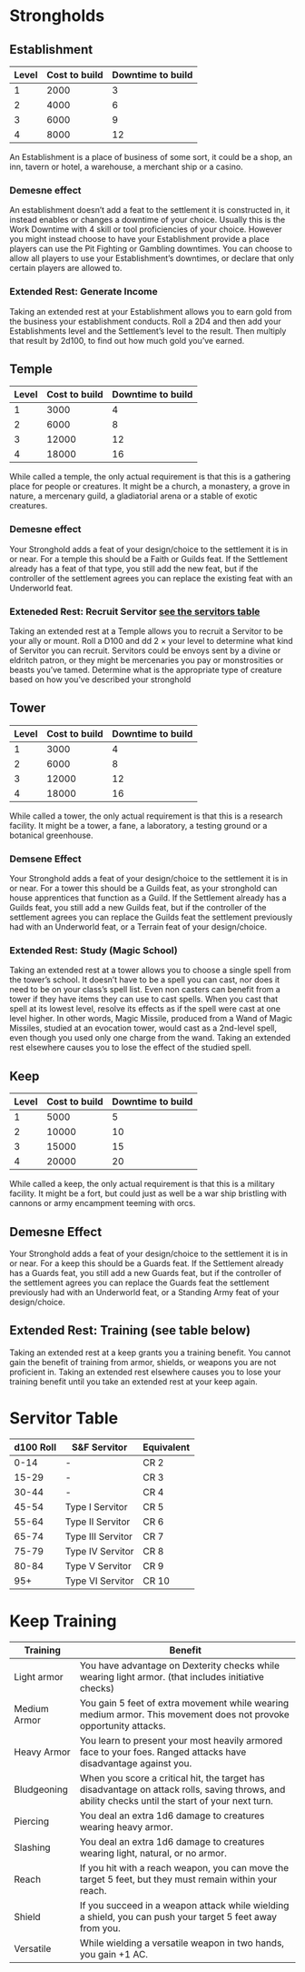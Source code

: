 # Strongholds
## Establishment
| Level | Cost to build | Downtime to build |
| ----- | ------------- | ----------------- |
| 1     | 2000          | 3                 |
| 2     | 4000          | 6                 |
| 3     | 6000          | 9                 |
| 4     | 8000          | 12                |

An Establishment is a place of business of some sort, it could be a shop, an inn, tavern or hotel, a warehouse, a merchant ship or a casino.

### Demesne effect
An establishment doesn’t add a feat to the settlement it is constructed in, it instead enables or changes a downtime of your choice. Usually this is the Work Downtime with 4 skill or tool proficiencies of your choice. However you might instead choose to have your Establishment provide a place players can use the Pit Fighting or Gambling downtimes.
You can choose to allow all players to use your Establishment’s downtimes, or declare that only certain players are allowed to. 
### Extended Rest: Generate Income
Taking an extended rest at your Establishment allows you to earn gold from the business your establishment conducts. Roll a 2D4 and then add your Establishments level and the Settlement’s level to the result. Then multiply that result by 2d100, to find out how much gold you’ve earned.
## Temple
| Level | Cost to build | Downtime to build |
| ----- | ------------- | ----------------- |
| 1     | 3000          | 4                 |
| 2     | 6000          | 8                 |
| 3     | 12000         | 12                |
| 4     | 18000         | 16                |

While called a temple, the only actual requirement is that this is a gathering place for people or creatures. It might be a church, a monastery, a grove in nature, a mercenary guild, a gladiatorial arena or a stable of exotic creatures.
### Demesne effect
Your Stronghold adds a feat of your design/choice to the settlement it is in or near. For a temple this should be a Faith or Guilds feat. If the Settlement already has a feat of that type, you still add the new feat, but if the controller of the settlement agrees you can replace the existing feat with an Underworld feat. 
### Exteneded Rest: Recruit Servitor [see the servitors table](servitors.md)
Taking an extended rest at a Temple allows you to recruit a Servitor to be your ally or mount.  Roll a D100 and dd 2 × your level to determine what kind of Servitor you can recruit. Servitors could be envoys sent by a divine or eldritch patron, or they might be mercenaries you pay or monstrosities or beasts you’ve tamed. Determine what is the appropriate type of creature based on how you’ve described your stronghold

## Tower
| Level | Cost to build | Downtime to build |
| ----- | ------------- | ----------------- |
| 1     | 3000          | 4                 |
| 2     | 6000          | 8                 |
| 3     | 12000         | 12                |
| 4     | 18000         | 16                |

While called a tower, the only actual requirement is that this is a research facility. It might be a tower, a fane, a laboratory, a testing ground or a botanical greenhouse.
### Demsene Effect
Your Stronghold adds a feat of your design/choice to the settlement it is in or near.  For a tower this should be a Guilds feat, as your stronghold can house apprentices that function as a Guild. If the Settlement already has a Guilds feat, you still add a new Guilds feat, but if the controller of the settlement agrees you can replace the Guilds feat the settlement previously had with an Underworld feat, or a Terrain feat of your design/choice.
### Extended Rest: Study (Magic School)
Taking an extended rest at a tower allows you to choose a single spell from the tower’s school. It doesn’t have to be a spell you can cast, nor does it need to be on your class’s spell list. Even non casters can benefit from a tower if they have items they can use to cast spells. When you cast that spell at its lowest level, resolve its effects as if the spell were cast at one level higher. In other words, Magic Missile, produced from a Wand of Magic Missiles, studied at an evocation tower, would cast as a 2nd-level spell, even though you used only one charge from the wand. Taking an extended rest elsewhere causes you to lose the effect of the studied spell. 

## Keep
| Level | Cost to build | Downtime to build |
| ----- | ------------- | ----------------- |
| 1     | 5000          | 5                 |
| 2     | 10000         | 10                |
| 3     | 15000         | 15                |
| 4     | 20000         | 20                |

While called a keep, the only actual requirement is that this is a military facility. It might be a fort, but could just as well be a war ship bristling with cannons or army encampment teeming with orcs.
## Demesne Effect
Your Stronghold adds a feat of your design/choice to the settlement it is in or near. 
For a keep this should be a Guards feat. If the Settlement already has a Guards feat, you still add a new Guards feat, but if the controller of the settlement agrees you can replace the Guards feat the settlement previously had with an Underworld feat, or a Standing Army feat of your design/choice.
## Extended Rest: Training (see table below)
Taking an extended rest at a keep grants you a training benefit. You cannot gain the benefit of training from armor, shields, or weapons you are not proficient in. Taking an extended rest elsewhere causes you to lose your training benefit until you take an extended rest at your keep again.

# Servitor Table
| d100 Roll | S&F Servitor      | Equivalent |
| --------- | ----------------- | ---------- |
| 0-14      | \-                | CR 2       |
| 15-29     | \-                | CR 3       |
| 30-44     | \-                | CR 4       |
| 45-54     | Type I Servitor   | CR 5       |
| 55-64     | Type II Servitor  | CR 6       |
| 65-74     | Type III Servitor | CR 7       |
| 75-79     | Type IV Servitor  | CR 8       |
| 80-84     | Type V Servitor   | CR 9       |
| 95+       | Type VI Servitor  | CR 10      |

# Keep Training
|Training      | Benefit                                                                                                                                          |
| ------------ | ------------------------------------------------------------------------------------------------------------------------------------------------ |
| Light armor  | You have advantage on Dexterity checks while wearing light armor. (that includes initiative checks)                                              |
| Medium Armor | You gain 5 feet of extra movement while wearing medium armor. This movement does not provoke opportunity attacks.                                |
| Heavy Armor  | You learn to present your most heavily armored face to your foes. Ranged attacks have disadvantage against you.                                  |
| Bludgeoning  | When you score a critical hit, the target has disadvantage on attack rolls, saving throws, and ability checks until the start of your next turn. |
| Piercing     | You deal an extra 1d6 damage to creatures wearing heavy armor.                                                                                   |
| Slashing     | You deal an extra 1d6 damage to creatures wearing light, natural, or no armor.                                                                   |
| Reach        | If you hit with a reach weapon, you can move the target 5 feet, but they must remain within your reach.                                          |
| Shield       | If you succeed in a weapon attack while wielding a shield, you can push your target 5 feet away from you.                                        |
| Versatile    | While wielding a versatile weapon in two hands, you gain +1 AC.                                                                                  |
